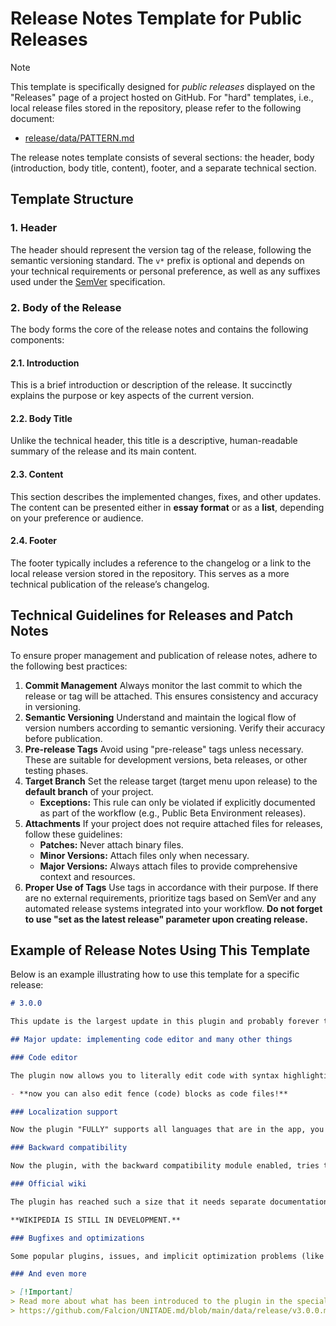 # Release Notes Template for Public Releases

> [!Note]
> This template is specifically designed for *public releases* displayed on the
> "Releases" page of a project hosted on GitHub. For "hard" templates, i.e., local
> release files stored in the repository, please refer to the following document:
>
> - [release/data/PATTERN.md](./../release/data/PATTERN.md)

The release notes template consists of several sections: the header, body (introduction,
body title, content), footer, and a separate technical section.

## Template Structure

### 1. Header

The header should represent the version tag of the release, following the semantic
versioning standard. The `v*` prefix is optional and depends on your technical requirements
or personal preference, as well as any suffixes used under the [SemVer](https://semver.org/)
specification.

### 2. Body of the Release

The body forms the core of the release notes and contains the following components:

#### 2.1. Introduction

This is a brief introduction or description of the release. It succinctly explains
the purpose or key aspects of the current version.

#### 2.2. Body Title

Unlike the technical header, this title is a descriptive, human-readable summary
of the release and its main content.

#### 2.3. Content

This section describes the implemented changes, fixes, and other updates. The content
can be presented either in **essay format** or as a **list**, depending on your
preference or audience.

#### 2.4. Footer

The footer typically includes a reference to the changelog or a link to the local
release version stored in the repository. This serves as a more technical publication
of the release’s changelog.

## Technical Guidelines for Releases and Patch Notes

To ensure proper management and publication of release notes, adhere to the following
best practices:

1. **Commit Management**
    Always monitor the last commit to which the release or tag will be attached.
    This ensures consistency and accuracy in versioning.
2. **Semantic Versioning**
    Understand and maintain the logical flow of version numbers according to semantic
    versioning. Verify their accuracy before publication.
3. **Pre-release Tags**
    Avoid using "pre-release" tags unless necessary. These are suitable for development
    versions, beta releases, or other testing phases.
4. **Target Branch**
    Set the release target (target menu upon release) to the **default branch**
    of your project.
   - **Exceptions:** This rule can only be violated if explicitly documented as
   part of the workflow (e.g., Public Beta Environment releases).
5. **Attachments**
   If your project does not require attached files for releases, follow these guidelines:
   - **Patches:** Never attach binary files.
   - **Minor Versions:** Attach files only when necessary.
   - **Major Versions:** Always attach files to provide comprehensive context and
     resources.
6. **Proper Use of Tags**
    Use tags in accordance with their purpose. If there are no external requirements,
    prioritize tags based on SemVer and any automated release systems integrated
    into your workflow.
    **Do not forget to use "set as the latest release" parameter upon creating release.**

## Example of Release Notes Using This Template

Below is an example illustrating how to use this template for a specific release:

```md
# 3.0.0

This update is the largest update in this plugin and probably forever to be fixed as the largest update in the history of the plugin, the number of innovations and other things exceeds the ability to write a patch note, so let's go in brief.

## Major update: implementing code editor and many other things

### Code editor

The plugin now allows you to literally edit code with syntax highlighting, including all the necessary parameters to customize the interface, from minimapping to ligatures and font assignments.

- **now you can also edit fence (code) blocks as code files!**

### Localization support

Now the plugin "FULLY" supports all languages that are in the app, you can make a translation into your language and integrate it into the plugin and every visual element of it would be translated.

### Backward compatibility

Now the plugin, with the backward compatibility module enabled, tries to adapt your settings from older versions of the plugin to the newer ones: sometimes can be broken.

### Official wiki

The plugin has reached such a size that it needs separate documentation and a wikipedia explaining some things and its separate functionality: the ultimate goal of the wikipedia is to become a knowledge base not only for the plugin, but also with related things.

**WIKIPEDIA IS STILL IN DEVELOPMENT.**

### Bugfixes and optimizations

Some popular plugins, issues, and implicit optimization problems (like spamming errors like in #70 or memory overload in extension registration) have been fixed.

### And even more

> [!Important]
> Read more about what has been introduced to the plugin in the special release note:
> https://github.com/Falcion/UNITADE.md/blob/main/data/release/v3.0.0.md
